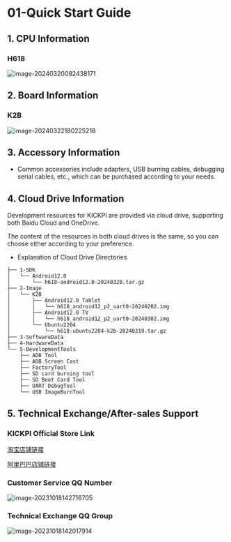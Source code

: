 # 01-Quick Start Guide





## 1. CPU Information

### H618

![image-20240320092438171](http://tanzhtanzh.oss-cn-shenzhen.aliyuncs.com/img/image-20240320092438171.png)





## 2. Board Information

### K2B

![image-20240322180225218](http://tanzhtanzh.oss-cn-shenzhen.aliyuncs.com/img/image-20240322180225218.png)



## 3. Accessory Information

* Common accessories include adapters, USB burning cables, debugging serial cables, etc., which can be purchased according to your needs.



## 4. Cloud Drive Information

Development resources for KICKPI are provided via cloud drive, supporting both Baidu Cloud and OneDrive.

The content of the resources in both cloud drives is the same, so you can choose either according to your preference.

- Explanation of Cloud Drive Directories

```
├── 1-SDK
│   └── Android12.0
│       └── h618-android12.0-20240320.tar.gz
├── 2-Image
│   └── K2B
│       ├── Android12.0 Tablet
│       │   └── h618_android12_p2_uart0-20240202.img
│       ├── Android12.0 TV
│       │   └── h618_android12_p2_uart0-20240302.img
│       └── Ubuntu2204
│           └── h618-ubuntu2204-k2b-20240319.tar.gz
├── 3-SoftwareData
├── 4-HardwareData
└── 5-DevelopmentTools
    ├── ADB Tool
    ├── ADB Screen Cast
    ├── FactoryTool 
    ├── SD card burning tool
    ├── SD Boot Card Tool
    ├── UART DebugTool
    └── USB ImageBurnTool
```



## 5. Technical Exchange/After-sales Support

### KICKPI Official Store Link

[淘宝店铺链接](https://shop183733283.taobao.com/?spm=a230r.7195193.1997079397.2.10f76f498zHqMG)

[阿里巴巴店铺链接](https://shop122g2107958t7.1688.com/page/index.html?spm=0.0.wp_pc_common_header_companyName_undefined.0)



### Customer Service QQ Number

![image-20231018142716705](http://tanzhtanzh.oss-cn-shenzhen.aliyuncs.com/img/image-20231018142716705.png)



### Technical Exchange QQ Group

![image-20231018142017914](http://tanzhtanzh.oss-cn-shenzhen.aliyuncs.com/img/image-20231018142017914.png)

